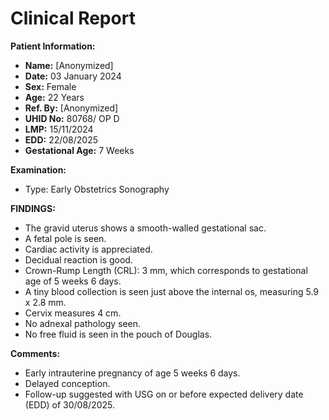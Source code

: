
# Clinical Report

**Patient Information:**
- **Name:** [Anonymized]
- **Date:** 03 January 2024
- **Sex:** Female
- **Age:** 22 Years
- **Ref. By:** [Anonymized]
- **UHID No:** 80768/ OP D
- **LMP:** 15/11/2024
- **EDD:** 22/08/2025
- **Gestational Age:** 7 Weeks

**Examination:**
- Type: Early Obstetrics Sonography

**FINDINGS:**
- The gravid uterus shows a smooth-walled gestational sac.
- A fetal pole is seen.
- Cardiac activity is appreciated.
- Decidual reaction is good.
- Crown-Rump Length (CRL): 3 mm, which corresponds to gestational age of 5 weeks 6 days.
- A tiny blood collection is seen just above the internal os, measuring 5.9 x 2.8 mm.
- Cervix measures 4 cm.
- No adnexal pathology seen.
- No free fluid is seen in the pouch of Douglas.

**Comments:**
- Early intrauterine pregnancy of age 5 weeks 6 days.
- Delayed conception.
- Follow-up suggested with USG on or before expected delivery date (EDD) of 30/08/2025.
